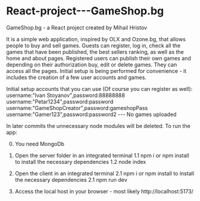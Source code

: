 # React-project---GameShop.bg


GameShop.bg - a React project created by Mihail Hristov

It is a simple web application, inspired by OLX and Ozone.bg, that allows people to buy and sell games.
Guests can register, log in, check all the games that have been published, the best sellers ranking, as well as the home and about pages.
Registered users can publish their own games and depending on their authorization buy, edit or delete games. They can access all the pages.
Initial setup is being performed for convenience -  it includes the creation of a few user accounts and games.

Initial setup accounts that you can use (Of course you can register as well):
username:"Ivan Stoyanov",password:88888888
username:"Petar1234",password:password
username:"GameShopCreator",password:gameshopPass
username:"Gamer123",password:password2 --- No games uploaded

In later commits the unnecessary  node modules will be deleted.
To run the app:

0. You need MongoDb

1. Open the server folder in an integrated terminal 
    1.1 npm i or npm install to install the necessary dependencies
    1.2 node index

2. Open the client in an integrated terminal
    2.1 npm i or npm install to install the necessary dependencies
    2.1 npm run dev

3. Access the local host in your browser - most likely http://localhost:5173/
